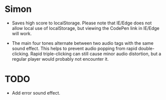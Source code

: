 Simon
=====

- Saves high score to localStorage. Please note that IE/Edge does not allow local use of localStorage, but viewing the CodePen link in IE/Edge will work.

- The main four tones alternate between two audio tags with the same sound effect. This helps to prevent audio popping from rapid double-clicking. Rapid triple-clicking can still cause minor audio distortion, but a regular player would probably not encounter it.

TODO
====

- Add error sound effect.